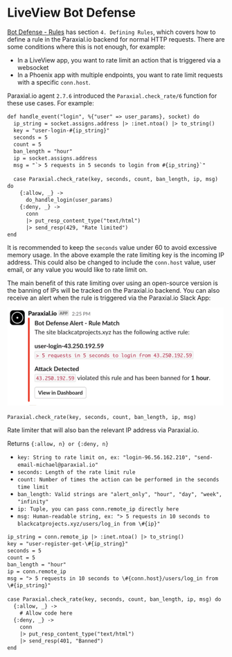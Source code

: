 # LiveView Bot Defense

[Bot Defense - Rules](./user_manual.md) has section `4. Defining Rules`, which covers how to define a rule in the Paraxial.io backend for normal HTTP requests. There are some conditions where this is not enough, for example:

- In a LiveView app, you want to rate limit an action that is triggered via a websocket 
- In a Phoenix app with multiple endpoints, you want to rate limit requests with a specific `conn.host`. 

Paraxial.io agent `2.7.6` introduced the `Paraxial.check_rate/6` function for these use cases. For example:

```
def handle_event("login", %{"user" => user_params}, socket) do
  ip_string = socket.assigns.address |> :inet.ntoa() |> to_string()
  key = "user-login-#{ip_string}"
  seconds = 5
  count = 5
  ban_length = "hour"
  ip = socket.assigns.address
  msg = "`> 5 requests in 5 seconds to login from #{ip_string}`"

  case Paraxial.check_rate(key, seconds, count, ban_length, ip, msg) do
    {:allow, _} ->
      do_handle_login(user_params)
    {:deny, _} -> 
      conn
      |> put_resp_content_type("text/html")
      |> send_resp(429, "Rate limited")
end
```

It is recommended to keep the `seconds` value under 60 to avoid excessive memory usage. In the above example the rate limiting key is the incoming IP address. This could also be changed to include the `conn.host` value, user email, or any value you would like to rate limit on. 

The main benefit of this rate limiting over using an open-source version is the banning of IPs will be tracked on the Paraxial.io backend. You can also receive an alert when the rule is triggered via the Paraxial.io Slack App:

<img src="../assets/lv0.png" alt="lv" width="500"/>

`Paraxial.check_rate(key, seconds, count, ban_length, ip, msg)`

Rate limiter that will also ban the relevant IP address via Paraxial.io.

Returns `{:allow, n} or {:deny, n}`

- `key: String to rate limit on, ex: "login-96.56.162.210", "send-email-michael@paraxial.io"`
- `seconds: Length of the rate limit rule`
- `count: Number of times the action can be performed in the seconds time limit`
- `ban_length: Valid strings are "alert_only", "hour", "day", "week", "infinity"`
- `ip: Tuple, you can pass conn.remote_ip directly here`
- `msg: Human-readable string, ex: "> 5 requests in 10 seconds to blackcatprojects.xyz/users/log_in from \#{ip}"`

```
ip_string = conn.remote_ip |> :inet.ntoa() |> to_string()
key = "user-register-get-\#{ip_string}"
seconds = 5
count = 5
ban_length = "hour"
ip = conn.remote_ip
msg = "> 5 requests in 10 seconds to \#{conn.host}/users/log_in from \#{ip_string}"

case Paraxial.check_rate(key, seconds, count, ban_length, ip, msg) do
  {:allow, _} ->
    # Allow code here
  {:deny, _} ->
    conn
    |> put_resp_content_type("text/html")
    |> send_resp(401, "Banned")
end
```